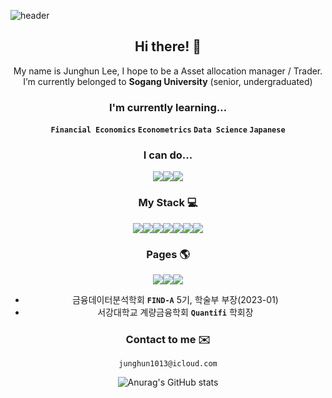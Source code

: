 ![header](https://capsule-render.vercel.app/api?type=waving&color=auto&height=250&section=header&text=Tommy%20Lee&fontSize=90)

<div align="center">

## Hi there! 👋

My name is Junghun Lee, I hope to be a Asset allocation manager / Trader. I’m currently belonged to **Sogang University** (senior, undergraduated)

### I'm currently learning...

**`Financial Economics` `Econometrics` `Data Science` `Japanese`**

### I can do...
<img src="https://img.shields.io/badge/Statistics-FFFFFF?style=for-the-badge&logo=statamic&logoColor=#3776AB"/><img src="https://img.shields.io/badge/Machine Learning-FFFFFF?style=for-the-badge&logo=scikitlearn&logoColor=#3776AB"/><img src="https://img.shields.io/badge/Deep Learning-FFFFFF?style=for-the-badge&logo=pytorch&logoColor=#3776AB"/>


### My Stack 💻
<img src="https://img.shields.io/badge/Python-FFFFFF?style=for-the-badge&logo=python&logoColor=#3776AB"/><img src="https://img.shields.io/badge/R-FFFFFF?style=for-the-badge&logo=R&logoColor=#3776AB"/><img src="https://img.shields.io/badge/javascript-FFFFFF?style=for-the-badge&logo=javascript&logoColor=#3776AB"/><img src="https://img.shields.io/badge/C-FFFFFF?style=for-the-badge&logo=C&logoColor=#3776AB"/><img src="https://img.shields.io/badge/SQL-FFFFFF?style=for-the-badge&logo=MYSQL&logoColor=#3776AB"/><img src="https://img.shields.io/badge/Solidity-FFFFFF?style=for-the-badge&logo=solidity&logoColor=#3776AB"/><img src="https://img.shields.io/badge/Swift-FFFFFF?style=for-the-badge&logo=swift&logoColor=#3776AB"/>

### Pages 🌎

<a href="https://tommylee1013.notion.site/Tommy-Station-045cd657e58848fa9158a53b55d4fed5?pvs=4" target="_blank"><img src="https://img.shields.io/badge/Notion-FFFFFF?style=for-the-badge&logo=notion&logoColor=000000"/><a href="https://www.instagram.com/t0mmy_life/" target="_blank"><img src="https://img.shields.io/badge/Instagram-FFFFFF?style=for-the-badge&logo=Instagram&logoColor=#E4405F"/><a href="https://twitter.com/T0mthom" target="_blank"><img src="https://img.shields.io/badge/Twitter-FFFFFF?style=for-the-badge&logo=twitter&logoColor=#1D9BF0"/></a>

- 금융데이터분석학회 **`FIND-A`** 5기, 학술부 부장(2023-01)
- 서강대학교 계량금융학회 **`Quantifi`** 학회장

### Contact to me ✉️

`junghun1013@icloud.com`

![Anurag's GitHub stats](https://github-readme-stats.vercel.app/api?username=tommylee1013&show_icons=true&theme=default)

</div>
